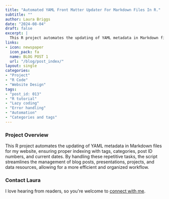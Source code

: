 ```yaml
---
title: "Automated YAML Front Matter Updater For Markdown Files In R."
subtitle: ""
author: Laura Briggs
date: "2024-08-04"
draft: false
excerpt: |
  This R project automates the updating of YAML metadata in Markdown files for my website, ensuring proper indexing with tags, categories, post ID numbers, and current dates. By handling these repetitive tasks, the script streamlines the management of blog posts, presentations, projects, and data resources, allowing for a more efficient and organized workflow.
links:
- icon: newspaper
  icon_pack: fa
  name: BLOG POST 1
  url: "/blog/post_index/"
layout: single
categories:
- "Project"
- "R Code"
- "Website Design"
tags:
- "post_id: 013"
- "R tutorial"
- "Lazy coding"
- "Error handling"
- "Automation"
- "Categories and tags"
---
```


### Project Overview

This R project automates the updating of YAML metadata in Markdown files for my website, ensuring proper indexing with tags, categories, post ID numbers, and current dates. By handling these repetitive tasks, the script streamlines the management of blog posts, presentations, projects, and data resources, allowing for a more efficient and organized workflow.

### Contact Laura

I love hearing from readers, so you're welcome to [connect with me](/contact).
